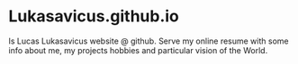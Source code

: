 # Lukasavicus.github.io
Is Lucas Lukasavicus website @ github. Serve my online resume with some info about me, my projects hobbies and particular vision of the World.